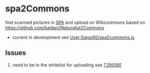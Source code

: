 # spa2Commons
find scanned pictures in [SPA](https://portrattarkiv.se/about) and upload on Wikicommons based on https://github.com/kaldari/iNaturalist2Commons 
* current in development see [User:Salgo60/spa2commons.js](https://commons.wikimedia.org/wiki/User:Salgo60/spa2commons.js)

## Issues ##
1. need to be in the whitelist for uploading see [T290581](https://phabricator.wikimedia.org/T290581)
